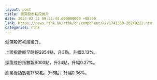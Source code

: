 ```yaml
---
layout: post
title: 滬深股市初段微升
date: 2024-02-22 09:33:44.000000000 +08:00
link: https://news.rthk.hk/rthk/ch/component/k2/1741359-20240222.htm
categories: rthk
---
```


滬深股市初段微升。

上證指數較早時報2954點，升3點，升幅0.13%。

深證成份指數報9000點，升24點，升幅0.27%。

創業板指數報1758點，升6點，升幅0.36%。
